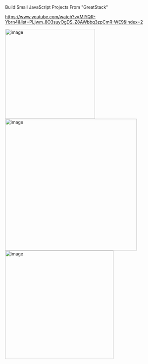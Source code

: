 Build Small JavaScript Projects From "GreatStack" 

https://www.youtube.com/watch?v=MIYQR-Ybrn4&list=PLjwm_8O3suyOgDS_Z8AWbbq3zpCmR-WE9&index=2


<img width="290" alt="image" src="https://github.com/shumancheng/JS_SmallProjects/assets/116598263/d9007d7c-52b3-41f2-a0ec-091edd40afe1">








<img width="425" alt="image" src="https://github.com/shumancheng/JS_SmallProjects/assets/116598263/8da70592-f87f-400e-9d6e-dc7ea0945619">









<img width="350" alt="image" src="https://github.com/shumancheng/JS_SmallProjects/assets/116598263/541a3bb5-1128-4bcc-be7a-d06361f06c05">
